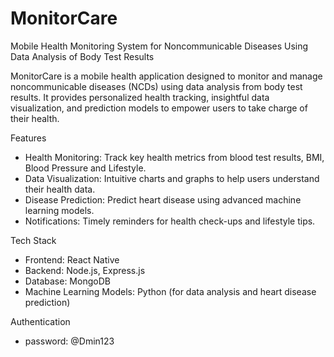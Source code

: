# MonitorCare

Mobile Health Monitoring System for Noncommunicable Diseases Using Data Analysis of Body Test Results

MonitorCare is a mobile health application designed to monitor and manage noncommunicable diseases (NCDs) using data analysis from body test results. It provides personalized health tracking, insightful data visualization, and prediction models to empower users to take charge of their health.

Features
- Health Monitoring: Track key health metrics from blood test results, BMI, Blood Pressure and Lifestyle.
- Data Visualization: Intuitive charts and graphs to help users understand their health data.
- Disease Prediction: Predict heart disease using advanced machine learning models.
- Notifications: Timely reminders for health check-ups and lifestyle tips.

Tech Stack
- Frontend: React Native
- Backend: Node.js, Express.js
- Database: MongoDB
- Machine Learning Models: Python (for data analysis and heart disease prediction)

Authentication
- password: @Dmin123 